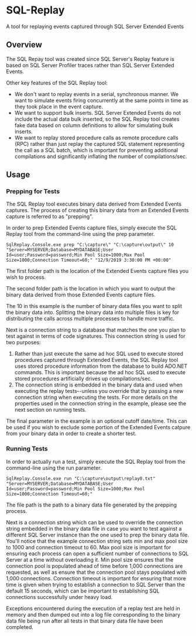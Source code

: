 # SQL-Replay
A tool for replaying events captured through SQL Server Extended Events

## Overview
The SQL Repay tool was created since SQL Server's Replay feature is based on SQL Server Profiler traces rather than SQL Server Extended Events.

Other key features of the SQL Replay tool:
- We don't want to replay events in a serial, synchronous manner. We want to simulate events firing concurrently at the same points in time as they took place in the event capture.
- We want to support bulk inserts. SQL Server Extended Events do not include the actual data bulk inserted, so the SQL Replay tool creates fake data based on column definitions to allow for simulating bulk inserts.
- We want to replay stored procedure calls as remote procedure calls (RPC) rather than just replay the captured SQL statement representing the call as a SQL batch, which is important for preventing additional compilations and significantly inflating the number of compilations/sec.

## Usage

### Prepping for Tests

The SQL Replay tool executes binary data derived from Extended Events captures. The process of creating this binary data from an Extended Events capture is referred to as "prepping".

In order to prep Extended Events capture files, simply execute the SQL Replay tool from the command-line using the prep parameter.

```
SqlReplay.Console.exe prep "C:\capture\" "C:\capture\output\" 10 "Server=MYSERVER;Database=MYDATABASE;User Id=user;Password=password;Min Pool Size=1000;Max Pool Size=1000;Connection Timeout=60;" "12/9/2019 3:30:00 PM +00:00"
```

The first folder path is the location of the Extended Events capture files you wish to process. 

The second folder path is the location in which you want to output the binary data derived from those Extended Events capture files. 

The 10 in this example is the number of binary data files you want to split the binary data into. Splitting the binary data into multiple files is key for distributing the calls across multiple processes to handle more traffic.

Next is a connection string to a database that matches the one you plan to test against in terms of code signatures. This connection string is used for two purposes:
1. Rather than just execute the same ad hoc SQL used to execute stored procedures captured through Extended Events, the SQL Replay tool uses stored procedure information from the database to build ADO.NET commands. This is important because the ad hoc SQL used to execute stored procedures artificially drives up compilations/sec.
2. The connection string is embedded in the binary data and used when executing the replay tests--unless you override that by passing a new connection string when executing the tests. For more details on the properties used in the connection string in the example, please see the next section on running tests.

The final parameter in the example is an optional cutoff date/time. This can be used if you wish to exclude some portion of the Extended Events catpure from your binary data in order to create a shorter test.

### Running Tests

In order to actually run a test, simply execute the SQL Replay tool from the command-line using the run parameter.

```
SqlReplay.Console.exe run "C:\capture\output\replay0.txt" "Server=MYSERVER;Database=MYDATABASE;User Id=user;Password=password;Min Pool Size=1000;Max Pool Size=1000;Connection Timeout=60;"
```

The file path is the path to a binary data file generated by the prepping process.

Next is a connection string which can be used to override the connection string embedded in the binary data file in case you want to test against a different SQL Server instance than the one used to prep the binary data file. You'll notice that the example connection string sets min and max pool size to 1000 and connection timeout to 60. Max pool size is important for ensuring each process can open a sufficient number of connections to SQL Server at a time without overloading it. Min pool size ensures that the connection pool is populated ahead of time before 1,000 connections are requested, as well as ensure that the connection pool stays populated with 1,000 connections. Connection timeout is important for ensuring that more time is given when trying to establish a connection to SQL Server than the default 15 seconds, which can be important to establishing SQL connections successfully under heavy load.

Exceptions encountered during the execution of a replay test are held in memory and then dumped out into a log file corresponding to the binary data file being run after all tests in that binary data file have been completed.